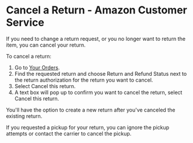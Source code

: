 # Cancel a Return - Amazon Customer Service
If you need to change a return request, or you no longer want to return the item, you can cancel your return.

To cancel a return:

1.  Go to [Your Orders](https://www.amazon.com/yourorders).
2.  Find the requested return and choose Return and Refund Status next to the return authorization for the return you want to cancel.
3.  Select Cancel this return.
4.  A text box will pop up to confirm you want to cancel the return, select Cancel this return.

You'll have the option to create a new return after you've canceled the existing return.

If you requested a pickup for your return, you can ignore the pickup attempts or contact the carrier to cancel the pickup.